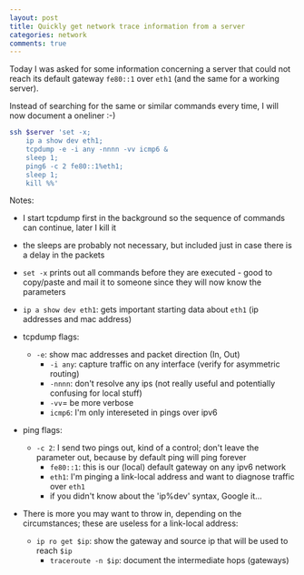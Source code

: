 ```yaml
---
layout: post
title: Quickly get network trace information from a server
categories: network
comments: true
---
```


Today I was asked for some information concerning a server that could not reach its default gateway `fe80::1` over `eth1` (and the same for a working server).

Instead of searching for the same or similar commands every time, I will now document a oneliner :-)

```bash
ssh $server 'set -x;
	ip a show dev eth1;
	tcpdump -e -i any -nnnn -vv icmp6 &
	sleep 1;
	ping6 -c 2 fe80::1%eth1;
	sleep 1;
	kill %%'
```

Notes:

* I start tcpdump first in the background so the sequence of commands can continue, later I kill it
* the sleeps are probably not necessary, but included just in case there is a delay in the packets
* `set -x` prints out all commands before they are executed - good to copy/paste and mail it to someone since they will now know the parameters
* `ip a show dev eth1`: gets important starting data about `eth1` (ip addresses and mac address)
* tcpdump flags:
  * `-e`: show mac addresses and packet direction (In, Out)
	* `-i any`: capture traffic on any interface (verify for asymmetric routing)
	* `-nnnn`: don't resolve any ips (not really useful and potentially confusing for local stuff)
	* `-vv`= be more verbose
	* `icmp6`: I'm only intereseted in pings over ipv6
* ping flags:
  * `-c 2`: I send two pings out, kind of a control; don't leave the parameter out, because by default ping will ping forever
	* `fe80::1`: this is our (local) default gateway on any ipv6 network
	* `eth1`: I'm pinging a link-local address and want to diagnose traffic over `eth1`
    * if you didn't know about the 'ip%dev' syntax, Google it...

* There is more you may want to throw in, depending on the circumstances; these are useless for a link-local address:
  * `ip ro get $ip`: show the gateway and source ip that will be used to reach `$ip`
	* `traceroute -n $ip`: document the intermediate hops (gateways)
